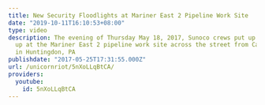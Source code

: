 ```yaml
---
title: New Security Floodlights at Mariner East 2 Pipeline Work Site
date: "2019-10-11T16:10:53+08:00"
type: video
description: The evening of Thursday May 18, 2017, Sunoco crews put up new floodlights
  up at the Mariner East 2 pipeline work site across the street from Camp White Pine
  in Huntingdon, PA
publishdate: "2017-05-25T17:31:55.000Z"
url: /unicornriot/5nXoLLqBtCA/
providers:
  youtube:
    id: 5nXoLLqBtCA
---
```

